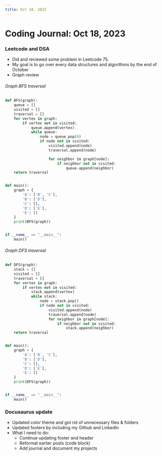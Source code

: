 ```yaml
---
title: Oct 18, 2023
---
```


# Coding Journal: Oct 18, 2023

### Leetcode and DSA

- Did and reviewed some problem in Leetcode 75. 
- My goal is to go over every data structures and algorithms by the end of October
- Graph review

###### Graph BFS traversal
```python
def BFS(graph):
    queue = []
    visited = []
    traversal = []
    for vertex in graph:
        if vertex not in visited:
            queue.append(vertex)
            while queue:
                node = queue.pop(0)
                if node not in visited:
                    visited.append(node)
                    traversal.append(node)

                    for neighbor in graph[node]:
                        if neighbor not in visited:
                            queue.append(neighbor)
    return traversal


def main():
    graph = {
        'A': ['B', 'C'],
        'B': ['D'],
        'C': [],
        'D': ['E'],
        'E': []
    }
    print(BFS(graph))


if __name__ == "__main__":
    main()

```

###### Graph DFS traversal

```python
def DFS(graph):
    stack = []
    visited = []
    traversal = []
    for vertex in graph:
        if vertex not in visited:
            stack.append(vertex)
            while stack:
                node = stack.pop()
                if node not in visited:
                    visited.append(node)
                    traversal.append(node)
                    for neighbor in graph[node]:
                        if neighbor not in visited:
                            stack.append(neighbor)
    return traversal


def main():
    graph = {
        'A': ['B', 'C'],
        'B': ['D'],
        'C': [],
        'D': ['E'],
        'E': []
    }
    print(DFS(graph))


if __name__ == "__main__":
    main()
```


### Docusaurus update

- Updated color theme and got rid of unnecessary files & folders
- Updated footers by including my Github and LinkedIn
- What I need to do:
    - Continue updating footer and header
    - Reformat earlier posts (code block)
    - Add journal and document my projects



